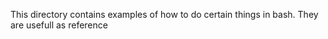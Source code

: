 This directory contains examples of how to do certain things in bash. They are usefull as reference

